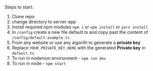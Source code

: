 Steps to start:

1. Clone repo
2. change directory to server-app
3. Install required npm modules `npm i` or `npm install` or `yarn install`
4. In `/config` create a new file default.ts and copy past the content of `/config/default.example.ts`
5. From any website or use any algorith to generate a **private key**
6. Replace `YOUR_PRIVATE_KEY_HERE` with the generated **Private key** in `default.ts`
7. To run in nodemon environment - `npm run dev`
8. To run in node - `npm start`
